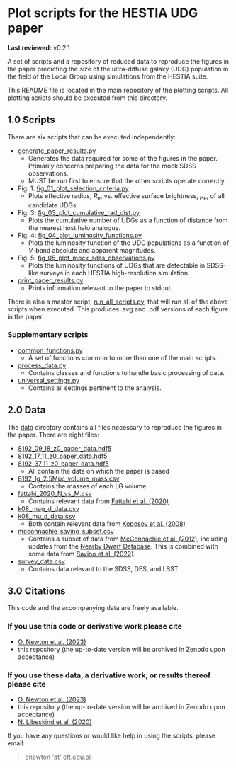 # Plot scripts for the HESTIA UDG paper

**Last reviewed:** v0.2.1

A set of scripts and a repository of reduced data to reproduce the figures in
the paper predicting the size of the ultra-diffuse galaxy (UDG) population in
the field of the Local Group using simulations from the HESTIA suite.

This README file is located in the main repository of the plotting scripts.
All plotting scripts should be executed from this directory.

## 1.0 Scripts

There are six scripts that can be executed independently:

* [generate_paper_results.py](/generate_paper_results.py)
  * Generates the data required for some of the figures in the paper.
  Primarily concerns preparing the data for the mock SDSS observations.
  * MUST be run first to ensure that the other scripts operate correctly.
* Fig. 1: [fig_01_plot_selection_criteria.py](/fig_01_plot_selection_criteria.py)
  * Plots effective radius, _R_<sub>e</sub>, vs. effective surface brightness,
  _&mu;_<sub>e</sub>, of all candidate UDGs.
* Fig. 3: [fig_03_plot_cumulative_rad_dist.py](/fig_03_plot_cumulative_rad_dist.py)
  * Plots the cumulative number of UDGs as a function of distance from the
  nearest host halo analogue.
* Fig. 4: [fig_04_plot_luminosity_functions.py](/fig_04_plot_luminosity_functions.py)
  * Plots the luminosity function of the UDG populations as a function of
  _V_-band absolute and apparent magnitudes.
* Fig. 5: [fig_05_plot_mock_sdss_observations.py](/fig_05_plot_mock_sdss_observations.py)
  * Plots the luminosity functions of UDGs that are detectable in SDSS-like
  surveys in each HESTIA high-resolution simulation.
* [print_paper_results.py](/print_paper_results.py)
  * Prints information relevant to the paper to stdout.

There is also a master script, [run_all_scripts.py](/run_all_scripts.py),
that will run all of the above scripts when executed. This produces .svg
and .pdf versions of each figure in the paper.

### Supplementary scripts
* [common_functions.py](/common_functions.py)
  * A set of functions common to more than one of the main scripts.
* [process_data.py](/process_data.py)
  * Contains classes and functions to handle basic processing of data.
* [universal_settings.py](/universal_settings.py)
  * Contains all settings pertinent to the analysis.

## 2.0 Data

The [data](/data) directory contains all files necessary to reproduce the
figures in the paper. There are eight files:

* [8192_09_18_z0_paper_data.hdf5](/data/8192_09_18_z0_paper_data.hdf5)
* [8192_17_11_z0_paper_data.hdf5](/data/8192_17_11_z0_paper_data.hdf5)
* [8192_37_11_z0_paper_data.hdf5](/data/8192_37_11_z0_paper_data.hdf5)
  * All contain the data on which the paper is based
* [8192_lg_2.5Mpc_volume_mass.csv](/data/8192_lg_2.5Mpc_volume_mass.csv)
  * Contains the masses of each LG volume
* [fattahi_2020_N_vs_M.csv](/data/fattahi_2020_N_vs_M.csv)
  * Contains relevant data from [Fattahi et al. (2020)](https://arxiv.org/abs/1907.02463)
* [k08_mag_d_data.csv](/data/k08_mag_d_data.csv)
* [k08_mu_d_data.csv](/data/k08_mu_d_data.csv)
  * Both contain relevant data from [Koposov et al. (2008)](https://arxiv.org/abs/0706.2687)
* [mcconnachie_savino_subset.csv](/data/mcconnachie_savino_subset.csv)
  * Contains a subset of data from [McConnachie et al. (2012)](https://arxiv.org/abs/1204.1562),
  including updates from the [Nearby Dwarf Database](https://www.cadc-ccda.hia-iha.nrc-cnrc.gc.ca/en/community/nearby/).
  This is combined with some data from [Savino et al. (2022)](https://arxiv.org/abs/2206.02801).
* [survey_data.csv](/data/survey_data.csv)
  * Contains data relevant to the SDSS, DES, and LSST.

## 3.0 Citations

This code and the accompanying data are freely available.

### If you use this code or derivative work please cite

* [O. Newton et al. (2023)](http://arxiv.org/abs/2212.05066)
* this repository (the up-to-date version will be archived in Zenodo upon acceptance)

### If you use these data, a derivative work, or results thereof please cite

* [O. Newton et al. (2023)](http://arxiv.org/abs/2212.05066)
* this repository (the up-to-date version will be archived in Zenodo upon acceptance)
* [N. Libeskind et al. (2020)](https://doi.org/10.1093/mnras/staa2541)

If you have any questions or would like help in using the scripts, please
email:
> onewton 'at' cft.edu.pl

